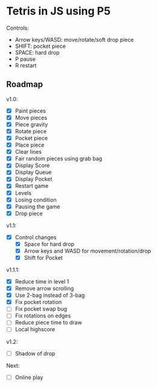# Tetris in JS using P5

Controls:
- Arrow keys/WASD: move/rotate/soft drop piece
- SHIFT: pocket piece
- SPACE: hard drop
- P pause
- R restart

## Roadmap

v1.0:

- [x] Paint pieces
- [x] Move pieces
- [x] Piece gravity
- [x] Rotate piece
- [x] Pocket piece
- [x] Place piece
- [x] Clear lines
- [x] Fair random pieces using grab bag 
- [x] Display Score
- [x] Display Queue 
- [x] Display Pocket
- [x] Restart game
- [x] Levels
- [x] Losing condition
- [x] Pausing the game
- [x] Drop piece

v1.1:

- [x] Control changes
    - [x] Space for hard drop
    - [x] Arrow keys and WASD for movement/rotation/drop
    - [x] Shift for Pocket

v1.1.1:

- [x] Reduce time in level 1
- [x] Remove arrow scrolling
- [x] Use 2-bag instead of 3-bag
- [x] Fix pocket rotation
- [ ] Fix pocket swap bug
- [ ] Fix rotations on edges
- [ ] Reduce piece time to draw
- [ ] Local highscore

v1.2:

- [ ] Shadow of drop

Next:

- [ ] Online play